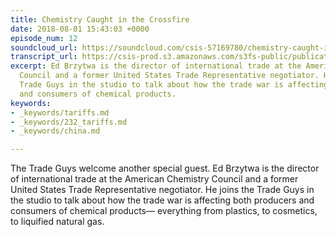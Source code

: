 ```yaml
---
title: Chemistry Caught in the Crossfire
date: 2018-08-01 15:43:03 +0000
episode_num: 12
soundcloud_url: https://soundcloud.com/csis-57169780/chemistry-caught-in-the?in=csis-57169780/sets/the-trade-guys
transcript_url: https://csis-prod.s3.amazonaws.com/s3fs-public/publication/180820_Chemistry_Crossfire.pdf
excerpt: Ed Brzytwa is the director of international trade at the American Chemistry
  Council and a former United States Trade Representative negotiator. He joins the
  Trade Guys in the studio to talk about how the trade war is affecting both producers
  and consumers of chemical products.
keywords:
- _keywords/tariffs.md
- _keywords/232_tariffs.md
- _keywords/china.md

---
```

The Trade Guys welcome another special guest. Ed Brzytwa is the director of international trade at the American Chemistry Council and a former United States Trade Representative negotiator. He joins the Trade Guys in the studio to talk about how the trade war is affecting both producers and consumers of chemical products— everything from plastics, to cosmetics, to liquified natural gas.